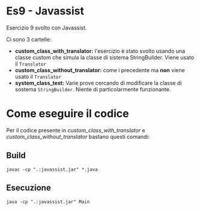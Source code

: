 # Es9 - Javassist

Esercizio 9 svolto con Javassist.

Ci sono 3 cartelle:
- **custom_class_with_translator:** l'esercizio è stato svolto usando una classe custom che simula la classe di sistema StringBuilder. Viene usato il `Translator`
- **custom_class_without_translator:** come i precedente ma **non** viene usato il `Translator`
- **system_class_test:** Varie prove cercando di modificare la classe di sostema `StringBuilder`. Niente di particolarmente funzionante.

# Come eseguire il codice

Per il codice presente in *custom_class_with_translator* e *custom_class_without_translator* bastano questi comandi:

## Build
`javac -cp ".:javassist.jar" *.java`

## Esecuzione
`java -cp ".:javassist.jar" Main`

